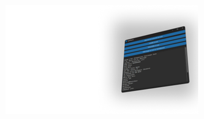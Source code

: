 <div style="text-align: center;">  

<img src="https://github.com/FIREXDF/SSBUFightPlanner/blob/main/img/Group 1.png?raw=true" />

</div>
